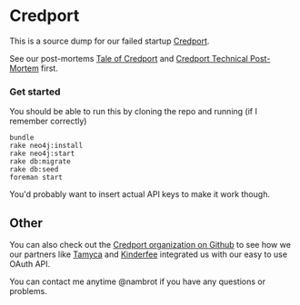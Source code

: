 # Credport

This is a source dump for our failed startup [Credport](http://www.credport.org).

See our post-mortems [Tale of Credport](http://nambrot.com/posts/13-the-tale-of-credport/) and [Credport Technical Post-Mortem](http://nambrot.com/posts/14-credport-technical-post-mortem/) first.

### Get started

You should be able to run this by cloning the repo and running (if I remember correctly)

````
bundle
rake neo4j:install
rake neo4j:start
rake db:migrate
rake db:seed
foreman start
````

You'd probably want to insert actual API keys to make it work though.

## Other

You can also check out the [Credport organization on Github](https://github.com/credport) to see how we our partners like [Tamyca](https://www.tamyca.de) and [Kinderfee](https://www.kinderfee.de) integrated us with our easy to use OAuth API.

You can contact me anytime @nambrot if you have any questions or problems.

